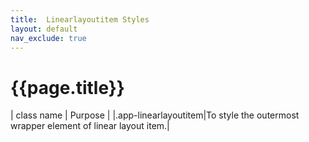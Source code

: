 ```yaml
---
title:  Linearlayoutitem Styles
layout: default
nav_exclude: true
---
```

# {{page.title}}

| class name  | Purpose |
|.app-linearlayoutitem|To style the outermost wrapper element of linear layout item.|
